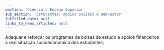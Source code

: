 ```yaml
---
section: 'Ciência e Ensino Superior'
sub_section: 'Estudantes: Apoios Sociais e Bem-estar'
fulfilled_date: null
links_to_news_articles: null
---
```


Adequar e reforçar os programas de bolsas de estudo e apoios financeiros à real situação socioeconómica dos estudantes;